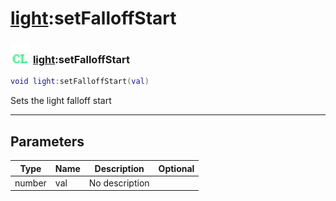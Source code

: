 # [light](../light/README.md):setFalloffStart

### <img src="../../.gitbook/assets/client.png" width="32" height="32" /> [light](../light/README.md):setFalloffStart

```lua
void light:setFalloffStart(val)
```

Sets the light falloff start<br>

-----------------
## Parameters

| Type   | Name | Description | Optional |
| ------ | ---- | ----------- | -------: |
| number | val | No description |  |
